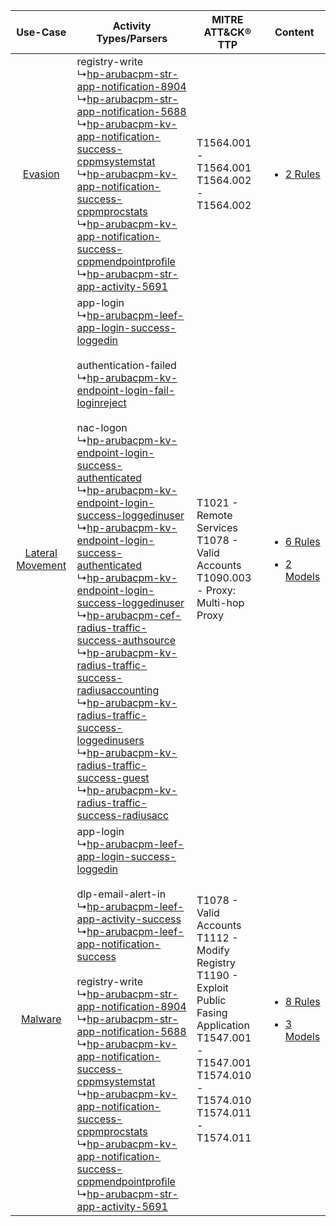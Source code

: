 |    Use-Case    | Activity Types/Parsers    | MITRE ATT&CK® TTP    | Content    |
|:----:| ---- | ---- | ---- |
|          [Evasion](../../../UseCases/uc_evasion.md)          |  registry-write<br> ↳[hp-arubacpm-str-app-notification-8904](Ps/pC_hparubacpmstrappnotification8904.md)<br> ↳[hp-arubacpm-str-app-notification-5688](Ps/pC_hparubacpmstrappnotification5688.md)<br> ↳[hp-arubacpm-kv-app-notification-success-cppmsystemstat](Ps/pC_hparubacpmkvappnotificationsuccesscppmsystemstat.md)<br> ↳[hp-arubacpm-kv-app-notification-success-cppmprocstats](Ps/pC_hparubacpmkvappnotificationsuccesscppmprocstats.md)<br> ↳[hp-arubacpm-kv-app-notification-success-cppmendpointprofile](Ps/pC_hparubacpmkvappnotificationsuccesscppmendpointprofile.md)<br> ↳[hp-arubacpm-str-app-activity-5691](Ps/pC_hparubacpmstrappactivity5691.md)<br>    | T1564.001 - T1564.001<br>T1564.002 - T1564.002<br>    | [<ul><li>2 Rules</li></ul>](RM/r_m_hp_aruba_clearpass_policy_manager_Evasion.md)    |
| [Lateral Movement](../../../UseCases/uc_lateral_movement.md) |  app-login<br> ↳[hp-arubacpm-leef-app-login-success-loggedin](Ps/pC_hparubacpmleefapploginsuccessloggedin.md)<br><br> authentication-failed<br> ↳[hp-arubacpm-kv-endpoint-login-fail-loginreject](Ps/pC_hparubacpmkvendpointloginfailloginreject.md)<br><br> nac-logon<br> ↳[hp-arubacpm-kv-endpoint-login-success-authenticated](Ps/pC_hparubacpmkvendpointloginsuccessauthenticated.md)<br> ↳[hp-arubacpm-kv-endpoint-login-success-loggedinuser](Ps/pC_hparubacpmkvendpointloginsuccessloggedinuser.md)<br> ↳[hp-arubacpm-kv-endpoint-login-success-authenticated](Ps/pC_hparubacpmkvendpointloginsuccessauthenticated.md)<br> ↳[hp-arubacpm-kv-endpoint-login-success-loggedinuser](Ps/pC_hparubacpmkvendpointloginsuccessloggedinuser.md)<br> ↳[hp-arubacpm-cef-radius-traffic-success-authsource](Ps/pC_hparubacpmcefradiustrafficsuccessauthsource.md)<br> ↳[hp-arubacpm-kv-radius-traffic-success-radiusaccounting](Ps/pC_hparubacpmkvradiustrafficsuccessradiusaccounting.md)<br> ↳[hp-arubacpm-kv-radius-traffic-success-loggedinusers](Ps/pC_hparubacpmkvradiustrafficsuccessloggedinusers.md)<br> ↳[hp-arubacpm-kv-radius-traffic-success-guest](Ps/pC_hparubacpmkvradiustrafficsuccessguest.md)<br> ↳[hp-arubacpm-kv-radius-traffic-success-radiusacc](Ps/pC_hparubacpmkvradiustrafficsuccessradiusacc.md)<br> | T1021 - Remote Services<br>T1078 - Valid Accounts<br>T1090.003 - Proxy: Multi-hop Proxy<br>    | [<ul><li>6 Rules</li></ul><ul><li>2 Models</li></ul>](RM/r_m_hp_aruba_clearpass_policy_manager_Lateral_Movement.md) |
|          [Malware](../../../UseCases/uc_malware.md)          |  app-login<br> ↳[hp-arubacpm-leef-app-login-success-loggedin](Ps/pC_hparubacpmleefapploginsuccessloggedin.md)<br><br> dlp-email-alert-in<br> ↳[hp-arubacpm-leef-app-activity-success](Ps/pC_hparubacpmleefappactivitysuccess.md)<br> ↳[hp-arubacpm-leef-app-notification-success](Ps/pC_hparubacpmleefappnotificationsuccess.md)<br><br> registry-write<br> ↳[hp-arubacpm-str-app-notification-8904](Ps/pC_hparubacpmstrappnotification8904.md)<br> ↳[hp-arubacpm-str-app-notification-5688](Ps/pC_hparubacpmstrappnotification5688.md)<br> ↳[hp-arubacpm-kv-app-notification-success-cppmsystemstat](Ps/pC_hparubacpmkvappnotificationsuccesscppmsystemstat.md)<br> ↳[hp-arubacpm-kv-app-notification-success-cppmprocstats](Ps/pC_hparubacpmkvappnotificationsuccesscppmprocstats.md)<br> ↳[hp-arubacpm-kv-app-notification-success-cppmendpointprofile](Ps/pC_hparubacpmkvappnotificationsuccesscppmendpointprofile.md)<br> ↳[hp-arubacpm-str-app-activity-5691](Ps/pC_hparubacpmstrappactivity5691.md)<br>    | T1078 - Valid Accounts<br>T1112 - Modify Registry<br>T1190 - Exploit Public Fasing Application<br>T1547.001 - T1547.001<br>T1574.010 - T1574.010<br>T1574.011 - T1574.011<br> | [<ul><li>8 Rules</li></ul><ul><li>3 Models</li></ul>](RM/r_m_hp_aruba_clearpass_policy_manager_Malware.md)          |